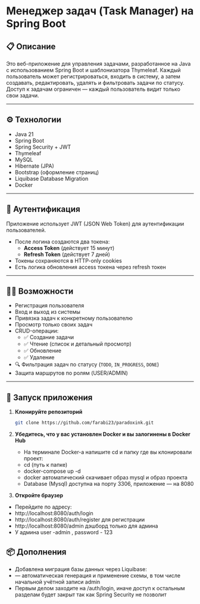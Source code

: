 # Менеджер задач (Task Manager) на Spring Boot

## 📋 Описание

Это веб-приложение для управления задачами, разработанное на Java с использованием Spring Boot и шаблонизатора Thymeleaf. Каждый пользователь может регистрироваться, входить в систему, а затем создавать, редактировать, удалять и фильтровать задачи по статусу. Доступ к задачам ограничен — каждый пользователь видит только свои задачи.

---

## ⚙️ Технологии

- Java 21
- Spring Boot
- Spring Security + JWT
- Thymeleaf
- MySQL
- Hibernate (JPA)
- Bootstrap (оформление страниц)
- Liquibase Database Migration
- Docker

---

## 🔐 Аутентификация

Приложение использует JWT (JSON Web Token) для аутентификации пользователей.

- После логина создаются два токена:
  - **Access Token** (действует 15 минут)
  - **Refresh Token** (действует 7 дней)
- Токены сохраняются в HTTP-only cookies
- Есть логика обновления access токена через refresh токен

---

## 🧑‍💻 Возможности

- Регистрация пользователя
- Вход и выход из системы
- Привязка задач к конкретному пользователю
- Просмотр только своих задач
- CRUD-операции:
  - ✅ Создание задачи
  - ✅ Чтение (список и детальный просмотр)
  - ✅ Обновление
  - ✅ Удаление
- 🔍 Фильтрация задач по статусу (`TODO`, `IN_PROGRESS`, `DONE`)
- Защита маршрутов по ролям (USER/ADMIN)

---

## 🚀 Запуск приложения

1. **Клонируйте репозиторий**  
   ```bash
   git clone https://github.com/farabi23/paradoxink.git
   
2. **Убедитесь, что у вас установлен Docker и вы залогинены в Docker Hub** 
   - На терминале Docker-a напишите cd и папку где вы клонировали проект:
   - cd (путь к папке)
   -  docker-compose up -d
   - docker автоматический скачивает образ mysql и образ проекта
   - Database (Mysql) доступна на порту 3306, приложение — на 8080

4.  **Откройте браузер**
   - Перейдите по адресу:
   - http://localhost:8080/auth/login
   - http://localhost:8080/auth/register для регистрации
   - http://localhost:8080/admin дэшборд только для админа
   - У админа user -admin , password - 123


## 📦 Дополнения
- Добавлена миграция базы данных через Liquibase:
- — автоматическая генерация и применение схемы, в том числе начальной учётной записи admin
- Первым делом заходите на /auth/login, иначе доступ к остальным разделам будет закрыт так как Spring Security не позволит




